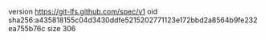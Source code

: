 version https://git-lfs.github.com/spec/v1
oid sha256:a435818155c04d3430ddfe5215202771123e172bbd2a8564b9fe232ea755b76c
size 306
